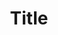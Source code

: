 ---
label: '14'
title: Title
#subtitle: From Global Cites to Civic Cities
short_title: 
contributor:
  - id: aanttiroiko
type: page
weight: 114
---